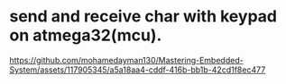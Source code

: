 # send and receive char with keypad on atmega32(mcu).







https://github.com/mohamedayman130/Mastering-Embedded-System/assets/117905345/a5a18aa4-cddf-416b-bb1b-42cd1f8ec477


